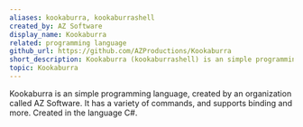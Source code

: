 ```yaml
---
aliases: kookaburra, kookaburrashell
created_by: AZ Software
display_name: Kookaburra
related: programming language
github_url: https://github.com/AZProductions/Kookaburra
short_description: Kookaburra (kookaburrashell) is an simple programming language. It has a variety of commands, and supports element binding and more.
topic: Kookaburra
---
```

Kookaburra is an simple programming language, created by an organization called AZ Software. It has a variety of commands, and supports binding and more. Created in the language C#.
